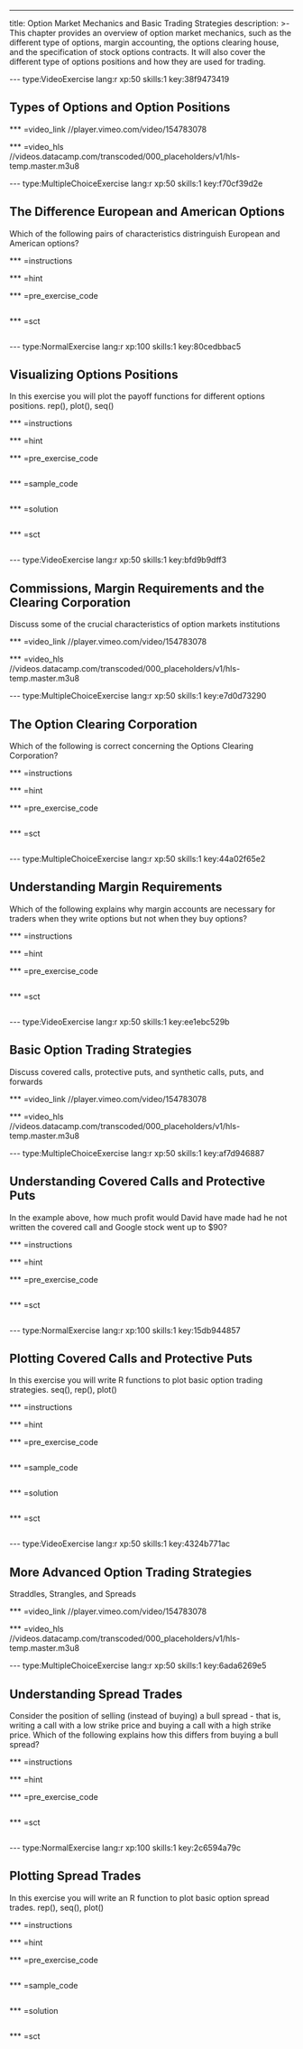 ---
title: Option Market Mechanics and Basic Trading Strategies
description: >-
  This chapter provides an overview of option market mechanics, such as the
  different type of options, margin accounting, the options clearing house, and
  the specification of stock options contracts. It will also cover the different
  type of options positions and how they are used for trading.

--- type:VideoExercise lang:r xp:50 skills:1 key:38f9473419
## Types of Options and Option Positions



*** =video_link
//player.vimeo.com/video/154783078

*** =video_hls
//videos.datacamp.com/transcoded/000_placeholders/v1/hls-temp.master.m3u8

--- type:MultipleChoiceExercise lang:r xp:50 skills:1 key:f70cf39d2e
## The Difference European and American Options

Which of the following pairs of characteristics distringuish European and American options?

*** =instructions

*** =hint

*** =pre_exercise_code
```{r}

```

*** =sct
```{r}

```

--- type:NormalExercise lang:r xp:100 skills:1 key:80cedbbac5
## Visualizing Options Positions

In this exercise you will plot the payoff functions for different options positions. rep(), plot(), seq()

*** =instructions

*** =hint

*** =pre_exercise_code
```{r}

```

*** =sample_code
```{r}

```

*** =solution
```{r}

```

*** =sct
```{r}

```

--- type:VideoExercise lang:r xp:50 skills:1 key:bfd9b9dff3
## Commissions, Margin Requirements and the Clearing Corporation

Discuss some of the crucial characteristics of option markets institutions

*** =video_link
//player.vimeo.com/video/154783078

*** =video_hls
//videos.datacamp.com/transcoded/000_placeholders/v1/hls-temp.master.m3u8

--- type:MultipleChoiceExercise lang:r xp:50 skills:1 key:e7d0d73290
## The Option Clearing Corporation

Which of the following is correct concerning the Options Clearing Corporation?

*** =instructions

*** =hint

*** =pre_exercise_code
```{r}

```

*** =sct
```{r}

```

--- type:MultipleChoiceExercise lang:r xp:50 skills:1 key:44a02f65e2
## Understanding Margin Requirements

Which of the following explains why margin accounts are necessary for traders when they write options but not when they buy options?

*** =instructions

*** =hint

*** =pre_exercise_code
```{r}

```

*** =sct
```{r}

```

--- type:VideoExercise lang:r xp:50 skills:1 key:ee1ebc529b
## Basic Option Trading Strategies

Discuss covered calls, protective puts, and synthetic calls, puts, and forwards

*** =video_link
//player.vimeo.com/video/154783078

*** =video_hls
//videos.datacamp.com/transcoded/000_placeholders/v1/hls-temp.master.m3u8

--- type:MultipleChoiceExercise lang:r xp:50 skills:1 key:af7d946887
## Understanding Covered Calls and Protective Puts

In the example above, how much profit would David have made had he not written the covered call and Google stock went up to $90?

*** =instructions

*** =hint

*** =pre_exercise_code
```{r}

```

*** =sct
```{r}

```

--- type:NormalExercise lang:r xp:100 skills:1 key:15db944857
## Plotting Covered Calls and Protective Puts

In this exercise you will write R functions to plot basic option trading strategies. seq(), rep(), plot()

*** =instructions

*** =hint

*** =pre_exercise_code
```{r}

```

*** =sample_code
```{r}

```

*** =solution
```{r}

```

*** =sct
```{r}

```

--- type:VideoExercise lang:r xp:50 skills:1 key:4324b771ac
## More Advanced Option Trading Strategies

Straddles, Strangles, and Spreads

*** =video_link
//player.vimeo.com/video/154783078

*** =video_hls
//videos.datacamp.com/transcoded/000_placeholders/v1/hls-temp.master.m3u8

--- type:MultipleChoiceExercise lang:r xp:50 skills:1 key:6ada6269e5
## Understanding Spread Trades

Consider the position of selling (instead of buying) a bull spread - that is, writing a call with a low strike price and buying a call with a high strike price. Which of the following explains how this differs from buying a bull spread?

*** =instructions

*** =hint

*** =pre_exercise_code
```{r}

```

*** =sct
```{r}

```

--- type:NormalExercise lang:r xp:100 skills:1 key:2c6594a79c
## Plotting Spread Trades

In this exercise you will write an R function to plot basic option spread trades. rep(), seq(), plot()

*** =instructions

*** =hint

*** =pre_exercise_code
```{r}

```

*** =sample_code
```{r}

```

*** =solution
```{r}

```

*** =sct
```{r}

```
